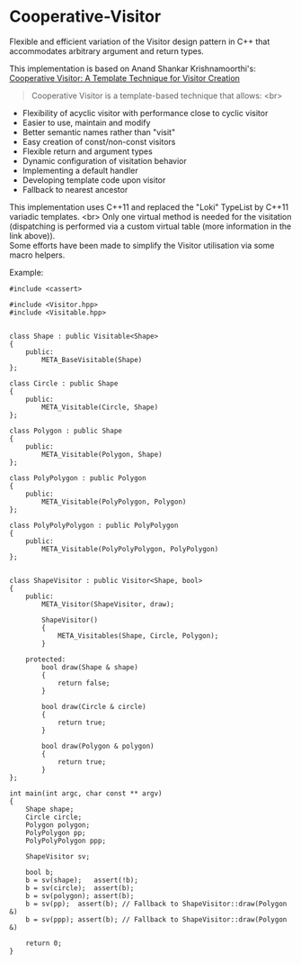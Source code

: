 Cooperative-Visitor
===================

Flexible and efficient variation of the Visitor design pattern in C++ that accommodates arbitrary argument and return types.

This implementation is based on Anand Shankar Krishnamoorthi's:  <br/>
[Cooperative Visitor: A Template Technique for Visitor Creation](http://www.artima.com/cppsource/cooperative_visitor.html)

> Cooperative Visitor is a template-based technique that allows:  <br\>
* Flexibility of acyclic visitor with performance close to cyclic visitor
* Easier to use, maintain and modify
* Better semantic names rather than "visit"
* Easy creation of const/non-const visitors
* Flexible return and argument types
* Dynamic configuration of visitation behavior
* Implementing a default handler
* Developing template code upon visitor
* Fallback to nearest ancestor

This implementation uses C++11 and replaced the "Loki" TypeList by C++11 variadic templates.  <br\>
Only one virtual method is needed for the visitation (dispatching is performed via a custom virtual table (more information in the link above)).  <br/>
Some efforts have been made to simplify the Visitor utilisation via some macro helpers.

Example:
<!-- language: cpp -->
    #include <cassert>

    #include <Visitor.hpp>
    #include <Visitable.hpp>


    class Shape : public Visitable<Shape>
    {
        public:
            META_BaseVisitable(Shape)
    };

    class Circle : public Shape
    {
        public:
            META_Visitable(Circle, Shape)
    };

    class Polygon : public Shape
    {
        public:
            META_Visitable(Polygon, Shape)
    };

    class PolyPolygon : public Polygon
    {
        public:
            META_Visitable(PolyPolygon, Polygon)
    };

    class PolyPolyPolygon : public PolyPolygon
    {
        public:
            META_Visitable(PolyPolyPolygon, PolyPolygon)
    };


    class ShapeVisitor : public Visitor<Shape, bool>
    {
        public:
            META_Visitor(ShapeVisitor, draw);

            ShapeVisitor()
            {
                META_Visitables(Shape, Circle, Polygon);
            }

        protected:
            bool draw(Shape & shape)
            {
                return false;
            }

            bool draw(Circle & circle)
            {
                return true;
            }

            bool draw(Polygon & polygon)
            {
                return true;
            }
    };

    int main(int argc, char const ** argv)
    {
        Shape shape;
        Circle circle;
        Polygon polygon;
        PolyPolygon pp;
        PolyPolyPolygon ppp;

        ShapeVisitor sv;

        bool b;
        b = sv(shape);   assert(!b);
        b = sv(circle);  assert(b);
        b = sv(polygon); assert(b);
        b = sv(pp);  assert(b); // Fallback to ShapeVisitor::draw(Polygon &)
        b = sv(ppp); assert(b); // Fallback to ShapeVisitor::draw(Polygon &)

        return 0;
    }

